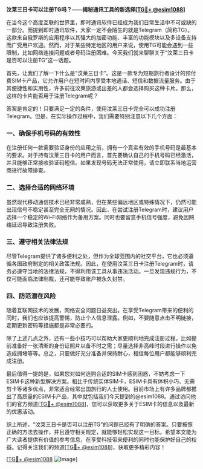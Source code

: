 **汶莱三日卡可以注册TG吗？——揭秘通讯工具的新选择[[TG💪+ @esim1088](https://t.me/s/esim1088)]**

在当今这个高度互联的世界里，即时通讯软件已经成为我们日常生活中不可或缺的一部分。而提到即时通讯软件，大家一定不会陌生的就是Telegram（简称TG）。这款来自俄罗斯的应用程序以其强大的加密功能、丰富的功能模块以及多设备支持而广受用户欢迎。然而，对于某些特定地区的用户来说，使用TG可能会遇到一些限制，比如网络连接问题或者号码注册困难。今天我们就来聊聊关于“汶莱三日卡是否可以注册TG”这一话题。

首先，让我们了解一下什么是“汶莱三日卡”。这是一款专为短期旅行者设计的预付费SIM卡产品，它允许用户在短时间内享受本地通话、短信和数据流量服务。由于其便捷性和实用性，许多前往汶莱旅游或出差的人都会选择购买这种卡片。那么，这样的卡片能否用于注册Telegram呢？

答案是肯定的！只要满足一定的条件，使用汶莱三日卡完全可以成功注册Telegram。但是，在实际操作过程中，我们需要特别注意以下几个方面：

### 一、确保手机号码的有效性

在注册任何一款需要验证身份的应用之前，拥有一个真实有效的手机号码是最基本的要求。对于持有汶莱三日卡的用户而言，首先要确认自己的手机号码已经激活，并且能够正常接收验证码短信。如果发现号码无法正常使用，请立即联系当地运营商进行故障排查。

### 二、选择合适的网络环境

虽然现代移动通信技术已经非常成熟，但在某些偏远地区或特殊情况下，仍然可能出现信号不稳定甚至完全无网的情况。因此，在尝试注册Telegram时，建议用户选择一个稳定的Wi-Fi网络作为备用方案。同时也要留意手机信号强度，避免因网络延迟导致注册失败。

### 三、遵守相关法律法规

尽管Telegram提供了诸多便利之处，但作为全球范围内的社交平台，它也必须遵循各国政府制定的相关政策法规。因此，在使用汶莱三日卡注册Telegram时，请务必遵守当地的法律法规，不得利用该工具从事违法活动。一旦发现违规行为，不仅可能面临法律制裁，还可能导致账户被永久封禁。

### 四、防范潜在风险

随着互联网技术的发展，网络安全问题日益突出。在享受Telegram带来的便利的同时，我们也应该提高警惕，防止个人信息泄露。例如，不要随意点击不明链接，定期更新密码等措施都是非常必要的。

除了上述几点之外，还有一些小技巧可以帮助大家更顺利地完成注册过程。比如提前准备好一张清晰的身份证照片以备不时之需；尽量选择非高峰时段进行操作以免造成拥堵等等。总之，只要做好充分准备并保持耐心，相信每位用户都能够顺利完成注册。

最后值得一提的是，如果您对如何选购合适的SIM卡感到困惑，不妨考虑一下ESIM卡这种新型解决方案。相比于传统实体SIM卡，ESIM卡具有体积小巧、无需剪卡等诸多优点，非常适合经常出国旅行的人士使用。目前市场上有许多品牌都推出了高质量的ESIM卡产品，其中就包括我们今天提到的@esim1088。通过访问他们的官方频道[[TG💪+ @esim1088](https://t.me/s/esim1088)]，您可以获取更多关于ESIM卡的信息以及最新的优惠活动。

综上所述，“汶莱三日卡是否可以注册TG”的问题已经有了明确的答案。只要按照正确的方法去操作，并且遵守相关规定，就能够轻松实现这一目标。希望本文能为广大读者提供有价值的参考信息，在享受科技带来便利的同时也能保护好自己的权益。记得关注我们的频道[[TG💪+ @esim1088](https://t.me/s/esim1088)]，获取更多精彩内容！

[[TG💪+ @esim1088](https://t.me/s/esim1088) ![Image](https://i.postimg.cc/4NQfJmqS/Snipaste-2025-05-13-00-14-12.png)]